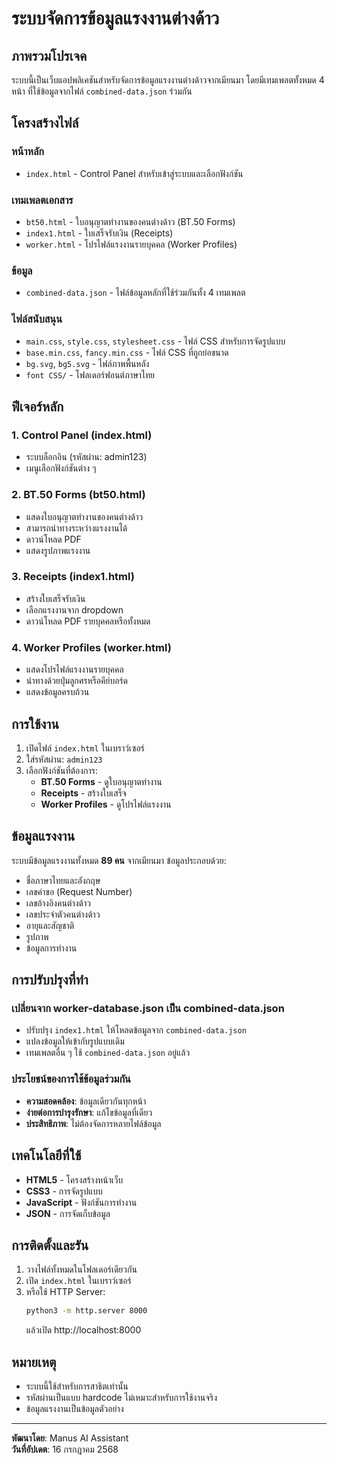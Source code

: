 # ระบบจัดการข้อมูลแรงงานต่างด้าว

## ภาพรวมโปรเจค

ระบบนี้เป็นเว็บแอปพลิเคชันสำหรับจัดการข้อมูลแรงงานต่างด้าวจากเมียนมา โดยมีเทมเพลตทั้งหมด 4 หน้า ที่ใช้ข้อมูลจากไฟล์ `combined-data.json` ร่วมกัน

## โครงสร้างไฟล์

### หน้าหลัก
- `index.html` - Control Panel สำหรับเข้าสู่ระบบและเลือกฟังก์ชัน

### เทมเพลตเอกสาร
- `bt50.html` - ใบอนุญาตทำงานของคนต่างด้าว (BT.50 Forms)
- `index1.html` - ใบเสร็จรับเงิน (Receipts)
- `worker.html` - โปรไฟล์แรงงานรายบุคคล (Worker Profiles)

### ข้อมูล
- `combined-data.json` - ไฟล์ข้อมูลหลักที่ใช้ร่วมกันทั้ง 4 เทมเพลต

### ไฟล์สนับสนุน
- `main.css`, `style.css`, `stylesheet.css` - ไฟล์ CSS สำหรับการจัดรูปแบบ
- `base.min.css`, `fancy.min.css` - ไฟล์ CSS ที่ถูกย่อขนาด
- `bg.svg`, `bg5.svg` - ไฟล์ภาพพื้นหลัง
- `font CSS/` - โฟลเดอร์ฟอนต์ภาษาไทย

## ฟีเจอร์หลัก

### 1. Control Panel (index.html)
- ระบบล็อกอิน (รหัสผ่าน: admin123)
- เมนูเลือกฟังก์ชันต่าง ๆ

### 2. BT.50 Forms (bt50.html)
- แสดงใบอนุญาตทำงานของคนต่างด้าว
- สามารถนำทางระหว่างแรงงานได้
- ดาวน์โหลด PDF
- แสดงรูปภาพแรงงาน

### 3. Receipts (index1.html)
- สร้างใบเสร็จรับเงิน
- เลือกแรงงานจาก dropdown
- ดาวน์โหลด PDF รายบุคคลหรือทั้งหมด

### 4. Worker Profiles (worker.html)
- แสดงโปรไฟล์แรงงานรายบุคคล
- นำทางด้วยปุ่มลูกศรหรือคีย์บอร์ด
- แสดงข้อมูลครบถ้วน

## การใช้งาน

1. เปิดไฟล์ `index.html` ในเบราว์เซอร์
2. ใส่รหัสผ่าน: `admin123`
3. เลือกฟังก์ชันที่ต้องการ:
   - **BT.50 Forms** - ดูใบอนุญาตทำงาน
   - **Receipts** - สร้างใบเสร็จ
   - **Worker Profiles** - ดูโปรไฟล์แรงงาน

## ข้อมูลแรงงาน

ระบบมีข้อมูลแรงงานทั้งหมด **89 คน** จากเมียนมา ข้อมูลประกอบด้วย:
- ชื่อภาษาไทยและอังกฤษ
- เลขคำขอ (Request Number)
- เลขอ้างอิงคนต่างด้าว
- เลขประจำตัวคนต่างด้าว
- อายุและสัญชาติ
- รูปภาพ
- ข้อมูลการทำงาน

## การปรับปรุงที่ทำ

### เปลี่ยนจาก worker-database.json เป็น combined-data.json
- ปรับปรุง `index1.html` ให้โหลดข้อมูลจาก `combined-data.json`
- แปลงข้อมูลให้เข้ากับรูปแบบเดิม
- เทมเพลตอื่น ๆ ใช้ `combined-data.json` อยู่แล้ว

### ประโยชน์ของการใช้ข้อมูลร่วมกัน
- **ความสอดคล้อง**: ข้อมูลเดียวกันทุกหน้า
- **ง่ายต่อการบำรุงรักษา**: แก้ไขข้อมูลที่เดียว
- **ประสิทธิภาพ**: ไม่ต้องจัดการหลายไฟล์ข้อมูล

## เทคโนโลยีที่ใช้

- **HTML5** - โครงสร้างหน้าเว็บ
- **CSS3** - การจัดรูปแบบ
- **JavaScript** - ฟังก์ชันการทำงาน
- **JSON** - การจัดเก็บข้อมูล

## การติดตั้งและรัน

1. วางไฟล์ทั้งหมดในโฟลเดอร์เดียวกัน
2. เปิด `index.html` ในเบราว์เซอร์
3. หรือใช้ HTTP Server:
   ```bash
   python3 -m http.server 8000
   ```
   แล้วเปิด http://localhost:8000

## หมายเหตุ

- ระบบนี้ใช้สำหรับการสาธิตเท่านั้น
- รหัสผ่านเป็นแบบ hardcode ไม่เหมาะสำหรับการใช้งานจริง
- ข้อมูลแรงงานเป็นข้อมูลตัวอย่าง

---

**พัฒนาโดย**: Manus AI Assistant  
**วันที่อัปเดต**: 16 กรกฎาคม 2568


